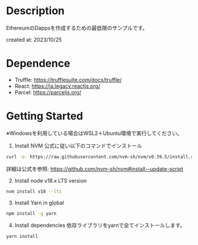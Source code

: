 # Description
EthereumのDappsを作成するための最低限のサンプルです。

created at: 2023/10/25 

# Dependence
- Truffle: https://trufflesuite.com/docs/truffle/
- React: https://ja.legacy.reactjs.org/
- Parcel: https://parceljs.org/

# Getting Started
※Windowsを利用している場合はWSL2＋Ubuntu環境で実行してください。

1. Install NVM
公式に従い以下のコマンドでインストール
```bash
curl -o- https://raw.githubusercontent.com/nvm-sh/nvm/v0.39.5/install.sh | bash
```

詳細は公式を参照: https://github.com/nvm-sh/nvm#install--update-script 

2. Install node v18.x LTS version

```bash
nvm install v18 --lts
```

3. Install Yarn in global

```bash
npm install -g yarn 
```

4. Install dependencies
依存ライブラリをyarnで全てインストールします。  
```bash
yarn install
```

